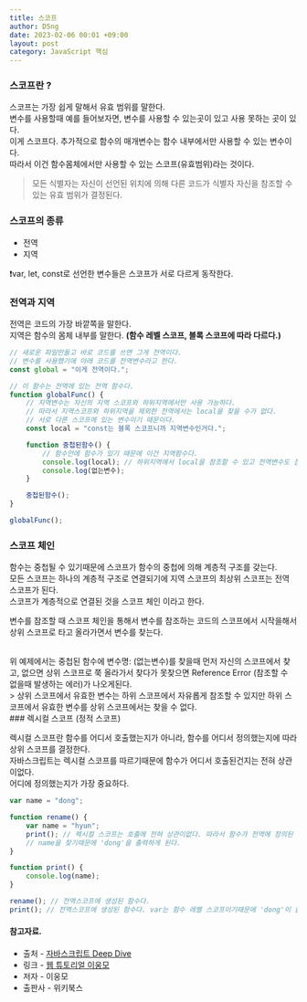 ```yaml
---
title: 스코프
author: D5ng
date: 2023-02-06 00:01 +09:00
layout: post
category: JavaScript 핵심
---
```


### 스코프란 ?

스코프는 가장 쉽게 말해서 <span class="bg_strong">유효 범위</span>를 말한다.  
변수를 사용할때 예를 들어보자면, 변수를 사용할 수 있는곳이 있고 사용 못하는 곳이 있다.  
이게 스코프다. 추가적으로 <span class="bg_strong">함수의 매개변수는 함수 내부에서만 사용할 수 있는 변수</span>이다.  
따라서 이건 함수몸체에서만 사용할 수 있는 스코프(유효범위)라는 것이다.

> <span class="bg_strong">모든 식별자는 자신이 선언된 위치에 의해 다른 코드가 식별자 자신을 참조할 수 있는 유효 범위가 결정된다.</span>

### 스코프의 종류

- 전역
- 지역

❗️var, let, const로 선언한 변수들은 스코프가 서로 다르게 동작한다.

### 전역과 지역

전역은 코드의 가장 바깥쪽을 말한다.  
지역은 함수의 몸체 내부를 말한다. **(함수 레벨 스코프, 블록 스코프에 따라 다르다.)**

```js
// 새로운 파일만들고 바로 코드를 쓰면 그게 전역이다.
// 변수를 사용했기에 아래 코드를 전역변수라고 한다.
const global = "이게 전역이다.";

// 이 함수는 전역에 있는 전역 함수다.
function globalFunc() {
	// 지역변수는 자신의 지역 스코프와 하위지역에서만 사용 가능하다.
	// 따라서 지역스코프와 하위지역을 제외한 전역에서는 local을 찾을 수가 없다.
	// 서로 다른 스코프에 있는 변수이기 때문이다.
	const local = "const는 블록 스코프니까 지역변수인거다.";

	function 중첩된함수() {
		// 함수안에 함수가 있기 때문에 이건 지역함수다.
		console.log(local); // 하위지역에서 local을 참조할 수 있고 전역변수도 참조 할 수 있다.
		console.log(없는변수);
	}

	중첩된함수();
}

globalFunc();
```

### 스코프 체인

<span class="bg_strong">함수는 중첩될 수 있기때문에 스코프가 함수의 중첩에 의해 계층적 구조를 갖는다. </span>  
모든 스코프는 하나의 계층적 구조로 연결되기에 지역 스코프의 최상위 스코프는 전역 스코프가 된다.  
<span class="bg_strong">스코프가 계층적으로 연결된 것을 스코프 체인</span> 이라고 한다.

변수를 참조할 때 스코프 체인을 통해서 변수를 참조하는 코드의 스코프에서 시작을해서 상위 스코프로 타고 올라가면서 변수를 찾는다.

<br />
위 예제에서는 중첩된 함수에 변수명: (없는변수)를 찾을때 먼저 자신의 스코프에서 찾고, 없으면 상위 스코프로 쭉 올라가서 찾다가 못찾으면 Reference Error (참조할 수 없을때 발생하는 에러)가 나오게된다.

<br />
> 상위 스코프에서 유효한 변수는 하위 스코프에서 자유롭게 참조할 수 있지만 하위 스코프에서 유효한 변수를 상위 스코프에서는 찾을 수 없다.

<br />
### 렉시컬 스코프 (정적 스코프)

렉시컬 스코프란 함수를 어디서 호출했는지가 아니라, <span class="bg_strong">함수를 어디서 정의했는지에 따라 상위 스코프를 결정</span>한다.  
자바스크립트는 렉시컬 스코프를 따르기때문에 함수가 어디서 호출된건지는 전혀 상관이없다.  
어디에 정의했는지가 가장 중요하다.

```js
var name = "dong";

function rename() {
	var name = "hyun";
	print(); // 렉시컬 스코프는 호출에 전혀 상관이없다. 따라서 함수가 전역에 정의된 시점인
	// name을 찾기때문에 'dong'을 출력하게 된다.
}

function print() {
	console.log(name);
}

rename(); // 전역스코프에 생성된 함수다.
print(); // 전역스코프에 생성된 함수다. var는 함수 레벨 스코프이기때문에 'dong'이 출력된다.
```

#### 참고자료.

- 출처 - [자바스크립트 Deep Dive](https://wikibook.co.kr/mjs/)
- 링크 - [웹 튜토리얼 이웅모](https://poiemaweb.com/)
- 저자 - 이웅모
- 출판사 - 위키북스
